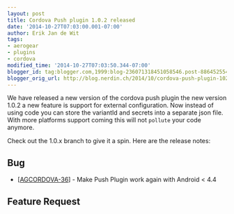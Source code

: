```yaml
---
layout: post
title: Cordova Push plugin 1.0.2 released
date: '2014-10-27T07:03:00.001-07:00'
author: Erik Jan de Wit
tags:
- aerogear
- plugins
- cordova
modified_time: '2014-10-27T07:03:50.344-07:00'
blogger_id: tag:blogger.com,1999:blog-236071318451058546.post-8864525542694249756
blogger_orig_url: http://blog.nerdin.ch/2014/10/cordova-push-plugin-102-released.html
---
```


We have released a new version of the cordova push plugin the new version 1.0.2 a new feature is support for external configuration. Now instead of using code you can store the variantId and secrets into a separate json file. With more platforms support coming this will not `pollute` your code anymore.

Check out the 1.0.x branch to give it a spin. Here are the release notes:  

##  Bug

* [[AGCORDOVA-36][1]] - Make Push Plugin work again with Android < 4.4

##  Feature Request

[1]: https://issues.jboss.org/browse/AGCORDOVA-36